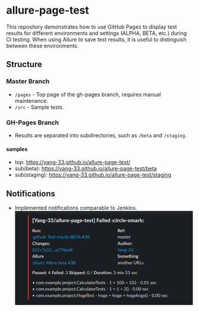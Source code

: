 # allure-page-test

This repository demonstrates how to use GitHub Pages to display test results for different environments and settings (ALPHA, BETA, etc.) during CI testing. When using Allure to save test results, it is useful to distinguish between these environments.

## Structure

### Master Branch
- `/pages` - Top page of the gh-pages branch, requires manual maintenance.
- `/src` - Sample tests.

### GH-Pages Branch
- Results are separated into subdirectories, such as `/beta` and `/staging`.

#### samples
- top: https://yang-33.github.io/allure-page-test/
- sub(beta): https://yang-33.github.io/allure-page-test/beta
- sub(staging): https://yang-33.github.io/allure-page-test/staging


## Notifications
- Implemented notifications comparable to Jenkins.
![alt text](image.png)
